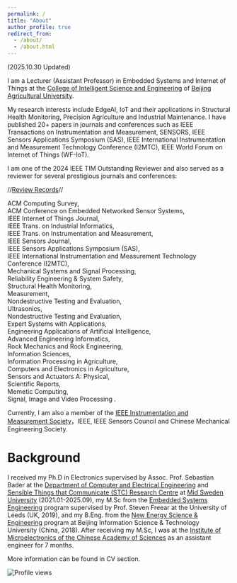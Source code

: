 ```yaml
---
permalink: /
title: "About"
author_profile: true
redirect_from: 
  - /about/
  - /about.html
---
```

(2025.10.30 Updated)

I am a Lecturer (Assistant Professor) in Embedded Systems and Internet of Things at the [College of Intelligent Science and Engineering](https://en.bua.edu.cn/Colleges___Faculties/College_of_Intelligent_Science_and_Engineering.htm) of [Beijing Agricultural University](https://en.bua.edu.cn/).

My research interests include EdgeAI, IoT and their applications in Structural Health Monitoring, Precision Agriculture and Industrial Maintenance.  I have published 20+ papers in journals and conferences such as IEEE Transactions on Instrumentation and Measurement, SENSORS, IEEE Sensors Applications Symposium (SAS), IEEE International Instrumentation and Measurement Technology Conference (I2MTC), IEEE World Forum on Internet of Things (WF-IoT). 

I am one of the 2024 IEEE TIM Outstanding Reviewer and also served as a reviewer for several prestigious journals and conferences:

//[Review Records](https://www.webofscience.com/wos/author/record/KHC-7517-2024)//

ACM Computing Survey, <br>
ACM Conference on Embedded Networked Sensor Systems, <br>
IEEE Internet of Things Journal,  <br>
IEEE Trans. on Industrial Informatics,  <br>
IEEE Trans. on Instrumentation and Measurement,  <br>
IEEE Sensors Journal,  <br>
IEEE Sensors Applications Symposium (SAS), <br>
IEEE International Instrumentation and Measurement Technology Conference (I2MTC), <br>
Mechanical Systems and Signal Processing,  <br>
Reliability Engineering & System Safety,  <br>
Structural Health Monitoring,  <br>
Measurement,  <br>
Nondestructive Testing and Evaluation,  <br>
Ultrasonics, <br>
Nondestructive Testing and Evaluation,   <br>
Expert Systems with Applications,  <br>
Engineering Applications of Artificial Intelligence,  <br>
Advanced Engineering Informatics,  <br>
Rock Mechanics and Rock Engineering,  <br>
Information Sciences,  <br>
Information Processing in Agriculture,  <br>
Computers and Electronics in Agriculture,  <br>
Sensors and Actuators A: Physical, <br>
Scientific Reports, <br>
Memetic Computing, <br>
Signal, Image and Video Processing
.

Currently, I am also a member of the [IEEE Instrumentation and Measurement Society](https://ieee-ims.org/)，IEEE, IEEE Sensors Council and Chinese Mechanical Engineering Society.

Background
======
I received my Ph.D in Electronics supervised by Assoc. Prof. Sebastian Bader at the 
[Department of Computer and Electrical Engineering](https://www.miun.se/en/meet-mid-sweden-university/Organisation/departments/det/) and [Sensible Things that Communicate (STC) Research Centre](https://www.miun.se/en/Research/research-centers/stc/) at [Mid Sweden University](https://www.miun.se/en/) (2021.01-2025.09), my M.Sc from the [Embedded Systems Engineering](https://courses.leeds.ac.uk/f310/embedded-systems-engineering-msc-eng-) program supervised by Prof. Steven Freear at the University of Leeds (UK, 2019), and my B.Eng. from the [New Energy Science & Engineering](https://www.bistu.edu.cn/jyjx/bks/bkzy/202309/W020230920631589846740.doc) program at Beijing Information Science & Technology University (China, 2018). After receiving my M.Sc, I was at the [Institute of Microelectronics of the Chinese Academy of Sciences](http://www.ime.cas.cn/) as an assistant engineer for 7 months.

More information can be found in CV section.

![Profile views](https://komarev.com/ghpvc/?username=YuxuanZhang-96&color=blue)
